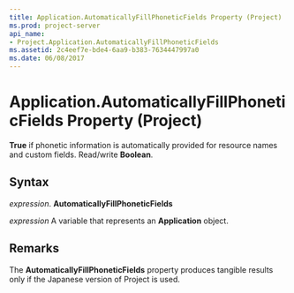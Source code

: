 ```yaml
---
title: Application.AutomaticallyFillPhoneticFields Property (Project)
ms.prod: project-server
api_name:
- Project.Application.AutomaticallyFillPhoneticFields
ms.assetid: 2c4eef7e-bde4-6aa9-b383-7634447997a0
ms.date: 06/08/2017
---
```



# Application.AutomaticallyFillPhoneticFields Property (Project)

 **True** if phonetic information is automatically provided for resource names and custom fields. Read/write **Boolean**.


## Syntax

 _expression_. **AutomaticallyFillPhoneticFields**

 _expression_ A variable that represents an **Application** object.


## Remarks

The **AutomaticallyFillPhoneticFields** property produces tangible results only if the Japanese version of Project is used.


